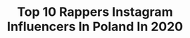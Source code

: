 ---
title: Top 10 Rappers Instagram Influencers In Poland In 2020
description: >-
  Find top rappers Instagram influencers in Poland in 2020. Most popular hashtags: #hiphop #rap #kwarantanna #music.
platform: Instagram
profiles:
  - username: "quebahombre"
    fullname: >-
      QUEBONAFIDE
    location: "Poland"
    followers: 959954
    engagement: 2033
    commentsToLikes: 0.009908
    avatar: "https://scontent-ams4-1.cdninstagram.com/v/t51.2885-19/s320x320/92204131_685470478873192_6872958266519846912_n.jpg?_nc_ht=scontent-ams4-1.cdninstagram.com&_nc_ohc=8SMGjmSR6bUAX_HxSmm&oh=7b59655493a294a38180824a574057ed&oe=5EBA3E91"
    verified: true
    hashtags: "#unfollow, #bo, #do, #lolyourenotquebonafide"
  - username: "mc_silk"
    fullname: >-
      MC Silk
    location: "Poland"
    followers: 25466
    engagement: 495
    commentsToLikes: 0.015068
    avatar: "https://scontent-amt2-1.cdninstagram.com/v/t51.2885-19/s320x320/40454617_294855787981176_5663419871656935424_n.jpg?_nc_ht=scontent-amt2-1.cdninstagram.com&_nc_ohc=U5M3jfoNqlIAX-HmrPj&oh=8ee17ee1830a86c300ec9e6400b013fe&oe=5E8453C1"
    verified: false
    hashtags: "#blackandwhite, #vlogzdomu, #starezdj, #forma"
  - username: "bonsonsbejbi"
    fullname: >-
      Damian Bonson Kowalski
    location: "Poland"
    followers: 53350
    engagement: 482
    commentsToLikes: 0.015180
    avatar: "https://scontent-ams4-1.cdninstagram.com/v/t51.2885-19/s320x320/83025866_2193517990751353_6334058201515819008_n.jpg?_nc_ht=scontent-ams4-1.cdninstagram.com&_nc_ohc=cUylexFYMK0AX8O-BjF&oh=927a34202551e25a5768f8da75e76e61&oe=5EBC3DAA"
    verified: false
    hashtags: "#kr, #catfootwear, #sneakerstudio, #kotkarolkr"
  - username: "ostrybezimienni_klincz_label"
    fullname: >-
      OSTRY / BEZIMIENNI
    location: "Poland"
    followers: 21578
    engagement: 434
    commentsToLikes: 0.024689
    avatar: "https://scontent-lhr8-1.cdninstagram.com/v/t51.2885-19/s320x320/46164546_2447602891923542_228741282351022080_n.jpg?_nc_ht=scontent-lhr8-1.cdninstagram.com&_nc_ohc=V8qEQWZD5ncAX97PTXk&oh=d5ed24f1016c5ec18064bf932ff92e31&oe=5EBBEAC4"
    verified: false
    hashtags: "#retro, #2019, #memories, #ostry"
  - username: "rapcytatyofficial"
    fullname: >-
      Rap Cytaty
    location: "Poland"
    followers: 86447
    engagement: 278
    commentsToLikes: 0.002103
    avatar: "https://scontent-dus1-1.cdninstagram.com/v/t51.2885-19/s320x320/44233771_2041457645876875_6826604243567247360_n.jpg?_nc_ht=scontent-dus1-1.cdninstagram.com&_nc_ohc=bi6dmCrM5rgAX_3uaNA&oh=fa92264f2e90b751b2a35369dbb81f7d&oe=5EA21DDB"
    verified: false
    hashtags: "#rapteksty, #jednami, #cytatyo, #quequality"
  - username: "jayreaperdopedod"
    fullname: >-
      JayReaper Dope D.o.D.
    location: "Poland"
    followers: 25645
    engagement: 273
    commentsToLikes: 0.027700
    avatar: "https://scontent-ams4-1.cdninstagram.com/v/t51.2885-19/s320x320/83614452_519892991967649_3610071225201590272_n.jpg?_nc_ht=scontent-ams4-1.cdninstagram.com&_nc_ohc=B4Mg2sYOOfYAX_8uBT1&oh=a0a0f1e39ae903aa2dc9bd0c9077731f&oe=5EBBE5DC"
    verified: false
    hashtags: "#momproject, #dopedod, #madoldman, #mom"
  - username: "od.synaps"
    fullname: >-
      OD
    location: "Poland"
    followers: 7309
    engagement: 2080
    commentsToLikes: 0.013027
    avatar: "https://scontent-lhr8-1.cdninstagram.com/v/t51.2885-19/s320x320/72486550_2456945021252968_7810494771914342400_n.jpg?_nc_ht=scontent-lhr8-1.cdninstagram.com&_nc_ohc=lIOe9UsskysAX82iuSZ&oh=e0dff70dbff4b8111ae962921960b5ca&oe=5EB9B755"
    verified: false
    hashtags: "#music, #2qat, #americanflag, #wedoourjob"
  - username: "rahuene"
    fullname: >-
      RAHIM official
    location: "Poland"
    followers: 29646
    engagement: 520
    commentsToLikes: 0.023422
    avatar: "https://scontent-ams4-1.cdninstagram.com/v/t51.2885-19/s320x320/13402297_1626582574337168_1114623295_a.jpg?_nc_ht=scontent-ams4-1.cdninstagram.com&_nc_ohc=CTt5WGfeqN8AX_pPb6_&oh=c91777344ef2d993925bc725b3a08a7c&oe=5EB8E2B0"
    verified: false
    hashtags: "#nederlands, #lover, #czerwone, #beach"
  - username: "marcinklosowski.official"
    fullname: >-
      Marcin Kłosowski
    location: "Poland"
    followers: 40387
    engagement: 293
    commentsToLikes: 0.027608
    avatar: "https://scontent-lhr8-1.cdninstagram.com/v/t51.2885-19/s320x320/90864472_2582222652049934_751989215218106368_n.jpg?_nc_ht=scontent-lhr8-1.cdninstagram.com&_nc_ohc=C9NQSpDK4sgAX877oaK&oh=3b40f21be560ad78180c1f4f039613ea&oe=5EB93246"
    verified: true
    hashtags: "#rapper, #instagood, #trend, #fashion"
  - username: "magierski_71"
    fullname: >-
      Magiera
    location: "Poland"
    followers: 11333
    engagement: 683
    commentsToLikes: 0.022761
    avatar: "https://scontent-ams4-1.cdninstagram.com/v/t51.2885-19/s320x320/72406938_1182010061991814_8549204927505760256_n.jpg?_nc_ht=scontent-ams4-1.cdninstagram.com&_nc_ohc=iLmnU5II4ysAX--VLS6&oh=f1b6d7ebf727286bd82952b87e83999f&oe=5EBC5B8C"
    verified: false
    hashtags: "#hiphop, #sampling, #bludshop, #70220"
---